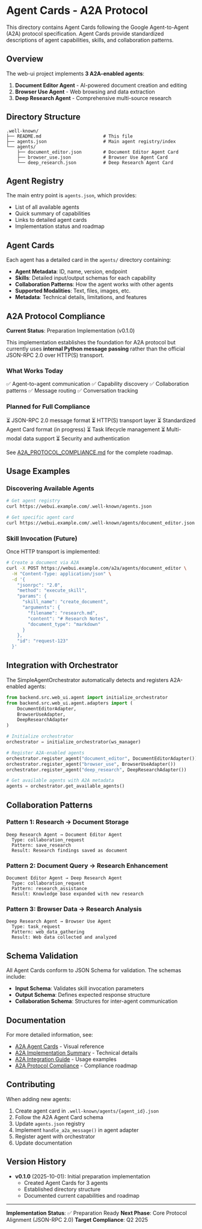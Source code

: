 # Agent Cards - A2A Protocol

This directory contains Agent Cards following the Google Agent-to-Agent (A2A) protocol specification. Agent Cards provide standardized descriptions of agent capabilities, skills, and collaboration patterns.

## Overview

The web-ui project implements **3 A2A-enabled agents**:

1. **Document Editor Agent** - AI-powered document creation and editing
2. **Browser Use Agent** - Web browsing and data extraction
3. **Deep Research Agent** - Comprehensive multi-source research

## Directory Structure

```
.well-known/
├── README.md                       # This file
├── agents.json                     # Main agent registry/index
└── agents/
    ├── document_editor.json        # Document Editor Agent Card
    ├── browser_use.json            # Browser Use Agent Card
    └── deep_research.json          # Deep Research Agent Card
```

## Agent Registry

The main entry point is `agents.json`, which provides:
- List of all available agents
- Quick summary of capabilities
- Links to detailed agent cards
- Implementation status and roadmap

## Agent Cards

Each agent has a detailed card in the `agents/` directory containing:

- **Agent Metadata**: ID, name, version, endpoint
- **Skills**: Detailed input/output schemas for each capability
- **Collaboration Patterns**: How the agent works with other agents
- **Supported Modalities**: Text, files, images, etc.
- **Metadata**: Technical details, limitations, and features

## A2A Protocol Compliance

**Current Status**: Preparation Implementation (v0.1.0)

This implementation establishes the foundation for A2A protocol but currently uses **internal Python message passing** rather than the official JSON-RPC 2.0 over HTTP(S) transport.

### What Works Today
✅ Agent-to-agent communication
✅ Capability discovery
✅ Collaboration patterns
✅ Message routing
✅ Conversation tracking

### Planned for Full Compliance
⏳ JSON-RPC 2.0 message format
⏳ HTTP(S) transport layer
⏳ Standardized Agent Card format (in progress)
⏳ Task lifecycle management
⏳ Multi-modal data support
⏳ Security and authentication

See [A2A_PROTOCOL_COMPLIANCE.md](../backend/src/web_ui/agent/A2A_PROTOCOL_COMPLIANCE.md) for the complete roadmap.

## Usage Examples

### Discovering Available Agents

```bash
# Get agent registry
curl https://webui.example.com/.well-known/agents.json

# Get specific agent card
curl https://webui.example.com/.well-known/agents/document_editor.json
```

### Skill Invocation (Future)

Once HTTP transport is implemented:

```bash
# Create a document via A2A
curl -X POST https://webui.example.com/a2a/agents/document_editor \
  -H "Content-Type: application/json" \
  -d '{
    "jsonrpc": "2.0",
    "method": "execute_skill",
    "params": {
      "skill_name": "create_document",
      "arguments": {
        "filename": "research.md",
        "content": "# Research Notes",
        "document_type": "markdown"
      }
    },
    "id": "request-123"
  }'
```

## Integration with Orchestrator

The SimpleAgentOrchestrator automatically detects and registers A2A-enabled agents:

```python
from backend.src.web_ui.agent import initialize_orchestrator
from backend.src.web_ui.agent.adapters import (
    DocumentEditorAdapter,
    BrowserUseAdapter,
    DeepResearchAdapter
)

# Initialize orchestrator
orchestrator = initialize_orchestrator(ws_manager)

# Register A2A-enabled agents
orchestrator.register_agent("document_editor", DocumentEditorAdapter())
orchestrator.register_agent("browser_use", BrowserUseAdapter())
orchestrator.register_agent("deep_research", DeepResearchAdapter())

# Get available agents with A2A metadata
agents = orchestrator.get_available_agents()
```

## Collaboration Patterns

### Pattern 1: Research → Document Storage
```
Deep Research Agent → Document Editor Agent
  Type: collaboration_request
  Pattern: save_research
  Result: Research findings saved as document
```

### Pattern 2: Document Query → Research Enhancement
```
Document Editor Agent → Deep Research Agent
  Type: collaboration_request
  Pattern: research_assistance
  Result: Knowledge base expanded with new research
```

### Pattern 3: Browser Data → Research Analysis
```
Deep Research Agent → Browser Use Agent
  Type: task_request
  Pattern: web_data_gathering
  Result: Web data collected and analyzed
```

## Schema Validation

All Agent Cards conform to JSON Schema for validation. The schemas include:

- **Input Schema**: Validates skill invocation parameters
- **Output Schema**: Defines expected response structure
- **Collaboration Schema**: Structures for inter-agent communication

## Documentation

For more detailed information, see:

- [A2A Agent Cards](../backend/src/web_ui/agent/A2A_AGENT_CARDS.md) - Visual reference
- [A2A Implementation Summary](../backend/src/web_ui/agent/A2A_IMPLEMENTATION_SUMMARY.md) - Technical details
- [A2A Integration Guide](../backend/src/web_ui/agent/A2A_INTEGRATION_GUIDE.md) - Usage examples
- [A2A Protocol Compliance](../backend/src/web_ui/agent/A2A_PROTOCOL_COMPLIANCE.md) - Compliance roadmap

## Contributing

When adding new agents:

1. Create agent card in `.well-known/agents/{agent_id}.json`
2. Follow the A2A Agent Card schema
3. Update `agents.json` registry
4. Implement `handle_a2a_message()` in agent adapter
5. Register agent with orchestrator
6. Update documentation

## Version History

- **v0.1.0** (2025-10-01): Initial preparation implementation
  - Created Agent Cards for 3 agents
  - Established directory structure
  - Documented current capabilities and roadmap

---

  **Implementation Status**: ✅ Preparation Ready
  **Next Phase**: Core Protocol Alignment (JSON-RPC 2.0)
  **Target Compliance**: Q2 2025
